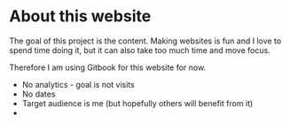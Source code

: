 # About this website

The goal of this project is the content. Making websites is fun and I love to spend time doing it, but it can also take too much time and move focus.

Therefore I am using Gitbook for this website for now.





* No analytics - goal is not visits
* No dates
* Target audience is me \(but hopefully others will benefit from it\)
* 
